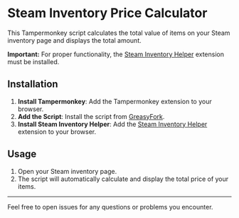 # Steam Inventory Price Calculator

This Tampermonkey script calculates the total value of items on your Steam inventory page and displays the total amount.

**Important:** For proper functionality, the [Steam Inventory Helper](https://steaminventoryhelper.com) extension must be installed.

## Installation

1. **Install Tampermonkey**: Add the Tampermonkey extension to your browser.
2. **Add the Script**: Install the script from [GreasyFork](https://greasyfork.org/ru/scripts/501225-steam-inventory-price).
3. **Install Steam Inventory Helper**: Add the [Steam Inventory Helper](https://steaminventoryhelper.com) extension to your browser.

## Usage

1. Open your Steam inventory page.
2. The script will automatically calculate and display the total price of your items.

---

Feel free to open issues for any questions or problems you encounter.
